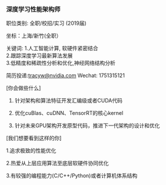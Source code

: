 ### 深度学习性能架构师  

职位类别:  全职/校招/实习 (2019届)  

坐标：上海/新竹(全职）  

关键词:
1.人工智能计算, 软硬件紧密结合  
2.跟踪深度学习最新算法发展  
3.低精度和稀疏性分析和优化,神经网络结构分析

简历投递:tracyw@nvidia.com  Wechat: 1751315121

[你会做些什么]  

1. 针对架构和算法特征开发汇编级或者CUDA代码  

2. 优化cuBlas、cuDNN、TensorRT的核心kernel  

3. 针对未来GPU架构开发原型代码，推进下一代架构的设计和优化  



[我们想要看到这样的你]  

1.追求极致的性能优化  

2.热爱从上层应用算法至底层软硬件协同优化  

3.有较强的编程能力(C/C++/Python)或者计算机体系结构  

